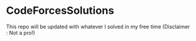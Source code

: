 # CodeForcesSolutions

This repo will be updated with whatever I solved in my free time (Disclaimer : Not a pro!)
